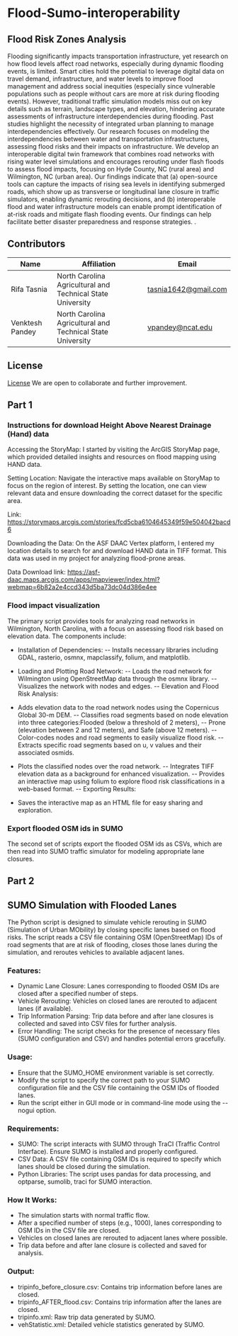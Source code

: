 # Flood-Sumo-interoperability


## Flood Risk Zones Analysis

Flooding significantly impacts transportation infrastructure, yet research on how flood levels affect road networks, especially during dynamic flooding events, is limited. Smart cities hold the potential to leverage digital data on travel demand, infrastructure, and water levels to improve flood management and address social inequities (especially since vulnerable populations such as people without cars are more at risk during flooding events). However, traditional traffic simulation models miss out on key details such as terrain, landscape types, and elevation, hindering accurate assessments of infrastructure interdependencies during flooding. Past studies highlight the necessity of integrated urban planning to manage interdependencies effectively. Our research focuses on modeling the interdependencies between water and transportation infrastructures, assessing flood risks and their impacts on infrastructure. We develop an interoperable digital twin framework that combines road networks with rising water level simulations and encourages rerouting under flash floods to assess flood impacts, focusing on Hyde County, NC (rural area) and Wilmington, NC (urban area). Our findings indicate that (a) open-source tools can capture the impacts of rising sea levels in identifying submerged roads, which show up as transverse or longitudinal lane closure in traffic simulators, enabling dynamic rerouting decisions, and (b) interoperable flood and water infrastructure models can enable prompt identification of at-risk roads and mitigate flash flooding events. Our findings can help facilitate better disaster preparedness and response strategies.
. 
## Contributors

| Name       | Affiliation       | Email               |
|------------|-------------------|---------------------|
| Rifa Tasnia  | North Carolina Agricultural and Technical State University | tasnia1642@gmail.com |
| Venktesh Pandey | North Carolina Agricultural and Technical State University | vpandey@ncat.edu |
## License
[License](LICENSE)
We are open to collaborate and further improvement.

## Part 1
### Instructions for download Height Above Nearest Drainage (Hand) data

Accessing the StoryMap: I started by visiting the ArcGIS StoryMap page, which provided detailed insights and resources on flood mapping using HAND data.

Setting Location: Navigate the interactive maps available on StoryMap to focus on the region of interest. By setting the location, one can view relevant data and ensure downloading the correct dataset for the specific area.

Link: https://storymaps.arcgis.com/stories/fcd5cba6104645349f59e504042bacd6

Downloading the Data: On the ASF DAAC Vertex platform, I entered my location details to search for and download HAND data in TIFF format. This data was used in my project for analyzing flood-prone areas.

Data Download link: https://asf-daac.maps.arcgis.com/apps/mapviewer/index.html?webmap=6b82a2e4ccd343d5ba73dc04d386e4ee

### Flood impact visualization
The primary script provides tools for analyzing road networks in Wilmington, North Carolina, with a focus on assessing flood risk based on elevation data. The components include:

+ Installation of Dependencies:
-- Installs necessary libraries including GDAL, rasterio, osmnx, mapclassify, folium, and matplotlib.
  
+ Loading and Plotting Road Network:
-- Loads the road network for Wilmington using OpenStreetMap data through the osmnx library.
-- Visualizes the network with nodes and edges.
-- Elevation and Flood Risk Analysis:

+ Adds elevation data to the road network nodes using the Copernicus Global 30-m DEM.
-- Classifies road segments based on node elevation into three categories:Flooded (below a threshold of 2 meters),
-- Prone (elevation between 2 and 12 meters), and Safe (above 12 meters).
-- Color-codes nodes and road segments to easily visualize flood risk.
-- Extracts specific road segments based on u, v values and their associated osmids.

+ Plots the classified nodes over the road network.
-- Integrates TIFF elevation data as a background for enhanced visualization.
-- Provides an interactive map using folium to explore flood risk classifications in a web-based format.
-- Exporting Results:

+ Saves the interactive map as an HTML file for easy sharing and exploration.

### Export flooded OSM ids in SUMO
The second set of scripts export the flooded OSM ids as CSVs, which are then read into SUMO traffic simulator for modeling appropriate lane closures.


## Part 2
## SUMO Simulation with Flooded Lanes


The Python script is designed to simulate vehicle rerouting in SUMO (Simulation of Urban MObility) by closing specific lanes based on flood risks. The script reads a CSV file containing OSM (OpenStreetMap) IDs of road segments that are at risk of flooding, closes those lanes during the simulation, and reroutes vehicles to available adjacent lanes.

### Features:
- Dynamic Lane Closure: Lanes corresponding to flooded OSM IDs are closed after a specified number of steps.
- Vehicle Rerouting: Vehicles on closed lanes are rerouted to adjacent lanes (if available).
- Trip Information Parsing: Trip data before and after lane closures is collected and saved into CSV files for further analysis.
- Error Handling: The script checks for the presence of necessary files (SUMO configuration and CSV) and handles potential errors gracefully.

### Usage:
- Ensure that the SUMO_HOME environment variable is set correctly.
- Modify the script to specify the correct path to your SUMO configuration file and the CSV file containing the OSM IDs of flooded lanes.
- Run the script either in GUI mode or in command-line mode using the --nogui option.
### Requirements:
- SUMO: The script interacts with SUMO through TraCI (Traffic Control Interface). Ensure SUMO is installed and properly configured.
- CSV Data: A CSV file containing OSM IDs is required to specify which lanes should be closed during the simulation.
- Python Libraries: The script uses pandas for data processing, and optparse, sumolib, traci for SUMO interaction.

### How It Works:
- The simulation starts with normal traffic flow.
- After a specified number of steps (e.g., 1000), lanes corresponding to OSM IDs in the CSV file are closed.
- Vehicles on closed lanes are rerouted to adjacent lanes where possible.
- Trip data before and after lane closure is collected and saved for analysis.

### Output:
- tripinfo_before_closure.csv: Contains trip information before lanes are closed.
- tripinfo_AFTER_flood.csv: Contains trip information after the lanes are closed.
- tripinfo.xml: Raw trip data generated by SUMO.
- vehStatistic.xml: Detailed vehicle statistics generated by SUMO.





